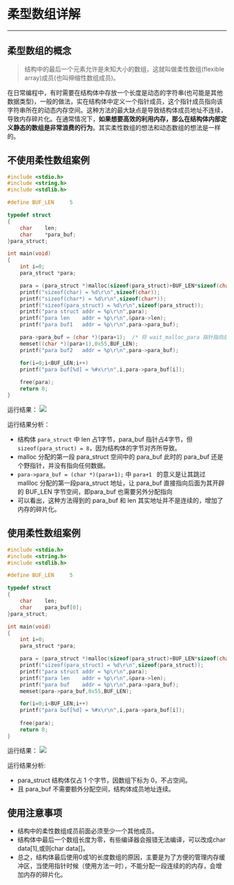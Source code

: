 # 柔型数组详解
------------------------

## 柔型数组的概念
> 结构中的最后一个元素允许是未知大小的数组，这就叫做柔性数组(flexible array)成员(也叫伸缩性数组成员)。

在日常编程中，有时需要在结构体中存放一个长度是动态的字符串(也可能是其他数据类型)，一般的做法，实在结构体中定义一个指针成员，这个指针成员指向该字符串所在的动态内存空间。这种方法的最大缺点是导致结构体成员地址不连续，导致内存碎片化。在通常情况下，**如果想要高效的利用内存，那么在结构体内部定义静态的数组是非常浪费的行为**。其实柔性数组的想法和动态数组的想法是一样的。

## 不使用柔性数组案例
```c
#include <stdio.h>
#include <string.h>
#include <stdlib.h>

#define BUF_LEN     5

typedef struct 
{   
    char    len; 
    char    *para_buf;
}para_struct;

int main(void)
{
    int i=0;
    para_struct *para;

    para = (para_struct *)malloc(sizeof(para_struct)+BUF_LEN*sizeof(char));  
    printf("sizeof(char) = %d\r\n",sizeof(char));
    printf("sizeof(char*) = %d\r\n",sizeof(char*));
    printf("sizeof(para_struct) = %d\r\n",sizeof(para_struct));
    printf("para struct addr = %p\r\n",para);
    printf("para len    addr = %p\r\n",&para->len);
    printf("para buf1   addr = %p\r\n",para->para_buf);

    para->para_buf = (char *)(para+1);  /* 将 wait_malloc_para 指针指向后面申请的 256 字节空间 */
    memset((char *)(para+1),0x55,BUF_LEN);
    printf("para buf2   addr = %p\r\n",para->para_buf);

    for(i=0;i<BUF_LEN;i++)
    printf("para buf[%d] = %#x\r\n",i,para->para_buf[i]);
        
    free(para);
    return 0;
}
```
运行结果：
![](![](2020-08-06-14-37-50.png).png)

运行结果分析：
* 结构体 `para_struct` 中 len 占1字节，para_buf 指针占4字节，但 `sizeof(para_struct) = 8`，因为结构体的字节对齐所导致。
* malloc 分配的第一段 para_struct 空间中的 para_buf 此时的 para_buf 还是个野指针，并没有指向任何数据。
* `para->para_buf = (char *)(para+1);` 中 `para+1 ` 的意义是让其跳过 mallloc 分配的第一段para_struct 地址，让 para_buf 直接指向后面为其开辟的 BUF_LEN 字节空间，即para_buf 也需要另外分配指向
* 可以看出，这种方法得到的 para_buf 和 len 其实地址并不是连续的，增加了内存的碎片化。

## 使用柔性数组案例

```c
#include <stdio.h>
#include <string.h>
#include <stdlib.h>

#define BUF_LEN     5

typedef struct 
{   
    char    len; 
    char    para_buf[0];
}para_struct;

int main(void)
{
    int i=0;
    para_struct *para;

    para = (para_struct *)malloc(sizeof(para_struct)+BUF_LEN*sizeof(char));  
    printf("sizeof(para_struct) = %d\r\n",sizeof(para_struct));
    printf("para struct addr = %p\r\n",para);
    printf("para len    addr = %p\r\n",&para->len);
    printf("para buf    addr = %p\r\n",para->para_buf);
    memset(para->para_buf,0x55,BUF_LEN);

    for(i=0;i<BUF_LEN;i++)
    printf("para buf[%d] = %#x\r\n",i,para->para_buf[i]);
        
    free(para);
    return 0;
}
```
运行结果：
![](2020-08-06-15-06-35.png)

运行结果分析:
* para_struct 结构体仅占 1 个字节，因数组下标为 0，不占空间。
* 且 para_buf 不需要额外分配空间，结构体成员地址连续。

## 使用注意事项
* 结构中的柔性数组成员前面必须至少一个其他成员。
* 结构体中最后一个数组长度为零，有些编译器会报错无法编译，可以改成char data[1],或则char data[]。 
* 总之，结构体最后使用0或1的长度数组的原因，主要是为了方便的管理内存缓冲区，当使用指针时候（使用方法一时），不能分配一段连续的的内存，会增加内存的碎片化。  